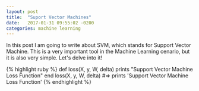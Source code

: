 ```yaml
---
layout: post
title:  "Suport Vector Machines"
date:   2017-01-31 09:55:02 -0200
categories: machine learning
---
```


In this post I am going to write about SVM, which stands for Support Vector Machine. This is a very important tool in the Machine Learning cenario, but it is also very simple. Let's delve into it!

{% highlight ruby %}
def loss(X, y, W, delta)
  prints "Support Vector Machine Loss Function"
end
loss(X, y, W, delta)
#=> prints 'Support Vector Machine Loss Function'
{% endhighlight %}
